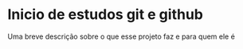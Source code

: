 # Inicio de estudos git e github

Uma breve descrição sobre o que esse projeto faz e para quem ele é
